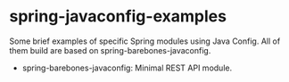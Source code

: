 spring-javaconfig-examples
==========================

Some brief examples of specific Spring modules using Java Config. All of them build are based on spring-barebones-javaconfig.

 * spring-barebones-javaconfig: Minimal REST API module.
